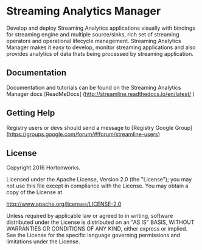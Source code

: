 # Streaming Analytics Manager
Develop and deploy Streaming Analytics applications visually with bindings for streaming engine and multiple source/sinks, rich set of streaming operators and operational lifecycle management. Streaming Analytics Manager makes it easy to develop, monitor streaming applications and also provides analytics of data thats being processed by streaming application.

## Documentation
Documentation and tutorials can be found on the Streaming Analytics Manager docs [ReadMeDocs] (http://streamline.readthedocs.io/en/latest/	)

## Getting Help

Registry users or devs should send a message to [Registry Google Group] (https://groups.google.com/forum/#!forum/streamline-users)

## License

Copyright 2016 Hortonworks.
 
Licensed under the Apache License, Version 2.0 (the "License");
you may not use this file except in compliance with the License.
You may obtain a copy of the License at
  
http://www.apache.org/licenses/LICENSE-2.0
 
Unless required by applicable law or agreed to in writing, software
distributed under the License is distributed on an "AS IS" BASIS,
WITHOUT WARRANTIES OR CONDITIONS OF ANY KIND, either express or implied.
See the License for the specific language governing permissions and
limitations under the License.



